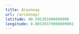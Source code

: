 ```yaml
---
title: Arçonnay
url: /arconnay/
latitude: 48.395301800000006
longitude: 0.08530370000000001
---
```

